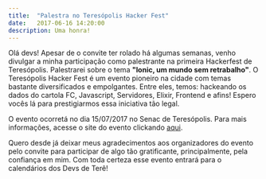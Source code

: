 ```yaml
---
title:  "Palestra no Teresópolis Hacker Fest"
date:   2017-06-16 14:20:00
description: Uma honra!
---
```


Olá devs! Apesar de o convite ter rolado há algumas semanas, venho divulgar a minha participação como palestrante na primeira Hackerfest de Teresópolis. Palestrarei sobre o tema **"Ionic, um mundo sem retrabalho"**. O Teresópolis Hacker Fest é um evento pioneiro na cidade com temas bastante diversificados e empolgantes. Entre eles, temos: hackeando os dados do cartola FC, Javascript, Servidores, Elixir, Frontend e afins! Espero vocês lá para prestigiarmos essa iniciativa tão legal.

O evento ocorretá no dia 15/07/2017 no Senac de Teresópolis. Para mais informações, acesse o site do evento clickando [aqui](http://bit.ly/terehackerfest).

Quero desde já deixar meus agradecimentos aos organizadores do evento pelo convite para participar de algo tão gratificante, principalmente, pela confiança em mim. Com toda certeza esse evento entrará para o calendários dos Devs de Terê!